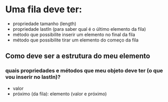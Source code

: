 # Uma fila deve ter:

- propriedade tamanho (length)
- propriedade lastIn (para saber qual é o último elemento da fila)
- método que possibilite inserir um elemento no final da fila
- método que possibilite tirar um elemento do começo da fila

## Como deve ser a estrutura do meu elemento 
### quais propriedades e métodos que meu objeto deve ter (o que vou inserir no lastIn)?
- valor
- próximo (da fila): elemento (valor e próximo)